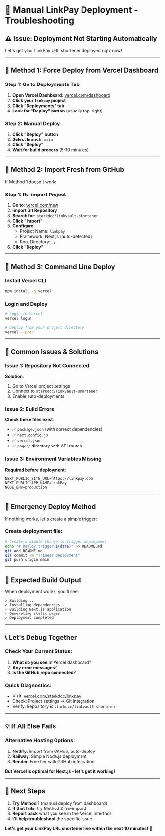 # 🚀 Manual LinkPay Deployment - Troubleshooting

## ⚠️ Issue: Deployment Not Starting Automatically

Let's get your LinkPay URL shortener deployed right now!

---

## 🎯 **Method 1: Force Deploy from Vercel Dashboard**

### **Step 1: Go to Deployments Tab**
1. **Open Vercel Dashboard**: [vercel.com/dashboard](https://vercel.com/dashboard)
2. **Click your `linkpay` project**
3. **Click "Deployments" tab**
4. **Look for "Deploy" button** (usually top-right)

### **Step 2: Manual Deploy**
1. **Click "Deploy" button**
2. **Select branch**: `main`
3. **Click "Deploy"**
4. **Wait for build process** (5-10 minutes)

---

## 🎯 **Method 2: Import Fresh from GitHub**

If Method 1 doesn't work:

### **Step 1: Re-import Project**
1. **Go to**: [vercel.com/new](https://vercel.com/new)
2. **Import Git Repository**
3. **Search for**: `starkdcc/linkvault-shortener`
4. **Click "Import"**
5. **Configure**:
   - Project Name: `linkpay`
   - Framework: Next.js (auto-detected)
   - Root Directory: `./`
6. **Click "Deploy"**

---

## 🎯 **Method 3: Command Line Deploy**

### **Install Vercel CLI**
```bash
npm install -g vercel
```

### **Login and Deploy**
```bash
# Login to Vercel
vercel login

# Deploy from your project directory
vercel --prod
```

---

## 🔧 **Common Issues & Solutions**

### **Issue 1: Repository Not Connected**
**Solution**: 
1. Go to Vercel project settings
2. Connect to `starkdcc/linkvault-shortener`
3. Enable auto-deployments

### **Issue 2: Build Errors**
**Check these files exist**:
- ✅ `package.json` (with correct dependencies)
- ✅ `next.config.js`
- ✅ `vercel.json`
- ✅ `pages/` directory with API routes

### **Issue 3: Environment Variables Missing**
**Required before deployment**:
```env
NEXT_PUBLIC_SITE_URL=https://linkpay.com
NEXT_PUBLIC_APP_NAME=LinkPay
NODE_ENV=production
```

---

## 🚨 **Emergency Deploy Method**

If nothing works, let's create a simple trigger:

### **Create deployment file**:
```bash
# Create a simple change to trigger deployment
echo "# Deploy trigger $(date)" >> README.md
git add README.md
git commit -m "Trigger deployment"
git push origin main
```

---

## 🎯 **Expected Build Output**

When deployment works, you'll see:
```
✓ Building...
✓ Installing dependencies
✓ Building Next.js application
✓ Generating static pages
✓ Deployment completed
```

---

## 📞 **Let's Debug Together**

### **Check Your Current Status**:
1. **What do you see** in Vercel dashboard?
2. **Any error messages**?
3. **Is the GitHub repo connected**?

### **Quick Diagnostics**:
- Visit: [vercel.com/starkdcc/linkpay](https://vercel.com/starkdcc/linkpay)
- Check: Project settings → Git integration
- Verify: Repository is `starkdcc/linkvault-shortener`

---

## 💡 **If All Else Fails**

### **Alternative Hosting Options**:
1. **Netlify**: Import from GitHub, auto-deploy
2. **Railway**: Simple Node.js deployment
3. **Render**: Free tier with GitHub integration

**But Vercel is optimal for Next.js - let's get it working!**

---

## 🎯 **Next Steps**

1. **Try Method 1** (manual deploy from dashboard)
2. **If that fails**, try Method 2 (re-import)
3. **Report back** what you see in the Vercel interface
4. **I'll help troubleshoot** the specific issue

**Let's get your LinkPay URL shortener live within the next 10 minutes!** 🚀